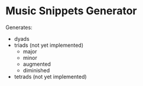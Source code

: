 # Music Snippets Generator

Generates:
- dyads
- triads (not yet implemented)
    - major
    - minor
    - augmented
    - diminished
- tetrads (not yet implemented)
